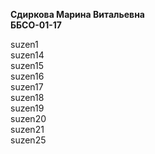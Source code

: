 **Сдиркова Марина Витальевна** \
**ББСО-01-17**

suzen1 \
suzen14 \
suzen15 \
suzen16 \
suzen17 \
suzen18 \
suzen19 \
suzen20 \
suzen21 \
suzen25

